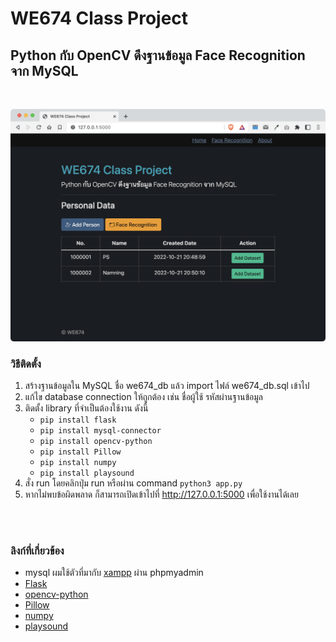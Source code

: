 # WE674 Class Project

## Python กับ OpenCV ดึงฐานข้อมูล Face Recognition จาก MySQL
<br />

![thumbnail](thumbnail.png)

### วิธีติดตั้ง
1. สร้างฐานข้อมูลใน MySQL ชื่อ we674_db แล้ว import ไฟล์ we674_db.sql เข้าไป
2. แก้ไข database connection ให้ถูกต้อง เช่น ชื่อผู้ใช้ รหัสผ่านฐานข้อมูล
3. ติดตั้ง library ที่จำเป็นต้องใช้งาน ดังนี้
    * ```pip install flask```
    * ```pip install mysql-connector```
    * ```pip install opencv-python```
    * ```pip install Pillow```
    * ```pip install numpy```
    * ```pip install playsound```
4. สั่ง run โดยคลิกปุ่ม run หรือผ่าน command ```python3 app.py```
5. หากไม่พบข้อผิดพลาด ก็สามารถเปิดเข้าไปที่ http://127.0.0.1:5000 เพื่อใช้งานได้เลย
<br />
<br />

### ลิงก์ที่เกี่ยวข้อง
* mysql ผมใช้ตัวที่มากับ [xampp](https://link-url-here.org) ผ่าน phpmyadmin
* [Flask](https://pypi.org/project/Flask/)
* [opencv-python](https://pypi.org/project/opencv-python/)
* [Pillow](https://pypi.org/project/Pillow/)
* [numpy](https://pypi.org/project/numpy/)
* [playsound](https://pypi.org/project/playsound/)
